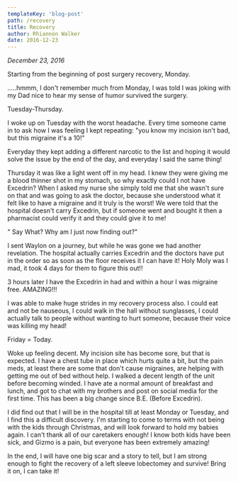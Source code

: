 ```yaml
---
templateKey: 'blog-post'
path: /recovery
title: Recovery
author: Rhiannon Walker
date: 2016-12-23
---
```


_December 23, 2016_

Starting from the beginning of post surgery recovery, Monday.



.....hmmm, I don't remember much from Monday, I was told I was joking with my Dad nice to hear my sense of humor survived the surgery.



Tuesday-Thursday.



I woke up on Tuesday with the worst headache.  Every time someone came in to ask how I was feeling I kept repeating:  "you know my incision isn't bad, but this migraine it's a 10!"

Everyday they kept adding a different narcotic to the list and hoping it would solve the issue by the end of the day, and everyday I said the same thing!



Thursday it was like a light went off in my head.  I knew they were giving me a blood thinner shot in my stomach, so why exactly could I not have Excedrin?  When I asked my nurse she simply told me that she wasn't sure on that and was going to ask the doctor, because she understood what it felt like to have a migraine and it truly is the worst!  We were told that the hospital doesn't carry Excedrin, but if someone went and bought it then a pharmacist could verify it and they could give it to me! 



" Say What?  Why am I just now finding out?"



I sent Waylon on a journey,  but while he was gone we had another revelation.  The hospital actually carries Excedrin and the doctors have put in the order so as soon as the floor receives it I can have it! Holy Moly was I mad, it took 4 days for them to figure this out!!

 

3 hours later I have the Excedrin in had and within a hour I was migraine free.  AMAZING!!! 



I was able to make huge strides in my recovery process also.  I could eat and not be nauseous, I could walk in the hall without sunglasses, I  could actually talk to people without wanting to hurt someone, because their voice was killing my head!



Friday = Today.



Woke up feeling decent.  My incision site has become sore, but that is expected.  I have a chest tube in place which hurts quite a bit, but the pain meds, at least there are some that don't cause migraines, are helping with getting me out of bed without help.  I walked a decent length of the unit before becoming winded.  I have ate a normal amount of breakfast and lunch, and got to chat with my brothers and post on social media for the first time.  This has been a big change since B.E. (Before Excedrin).



I did find out that I will be in the hospital till at least Monday or Tuesday, and I find this a difficult discovery.  I'm starting to come to terms with not being with the kids through Christmas, and will look forward to hold my babies again.  I can't thank all of our caretakers enough!  I know both kids have been sick, and Gizmo is a pain, but everyone has been extremely amazing!



In the end, I will have one big scar and a story to tell, but I am strong enough to fight the recovery of a left sleeve lobectomey and survive!  Bring it on, I can take it!